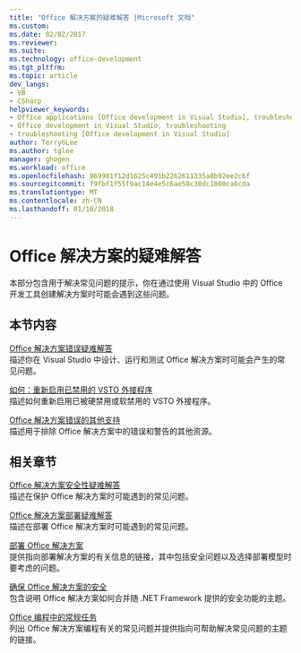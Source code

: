 ```yaml
---
title: "Office 解决方案的疑难解答 |Microsoft 文档"
ms.custom: 
ms.date: 02/02/2017
ms.reviewer: 
ms.suite: 
ms.technology: office-development
ms.tgt_pltfrm: 
ms.topic: article
dev_langs:
- VB
- CSharp
helpviewer_keywords:
- Office applications [Office development in Visual Studio], troubleshooting
- Office development in Visual Studio, troubleshooting
- troubleshooting [Office development in Visual Studio]
author: TerryGLee
ms.author: tglee
manager: ghogen
ms.workload: office
ms.openlocfilehash: 869981f12d1625c491b2262611335a8b92ee2c6f
ms.sourcegitcommit: f9fbf1f55f9ac14e4e5c6ae58c30dc1800ca6cda
ms.translationtype: MT
ms.contentlocale: zh-CN
ms.lasthandoff: 01/10/2018
---
```

# <a name="troubleshooting-office-solutions"></a>Office 解决方案的疑难解答
  本部分包含用于解决常见问题的提示，你在通过使用 Visual Studio 中的 Office 开发工具创建解决方案时可能会遇到这些问题。  
  
## <a name="in-this-section"></a>本节内容  
 [Office 解决方案错误疑难解答](../vsto/troubleshooting-errors-in-office-solutions.md)  
 描述你在 Visual Studio 中设计、运行和测试 Office 解决方案时可能会产生的常见问题。  
  
 [如何：重新启用已禁用的 VSTO 外接程序](../vsto/how-to-re-enable-a-vsto-add-in-that-has-been-disabled.md)  
 描述如何重新启用已被硬禁用或软禁用的 VSTO 外接程序。  
  
 [Office 解决方案错误的其他支持](../vsto/additional-support-for-errors-in-office-solutions.md)  
 描述用于排除 Office 解决方案中的错误和警告的其他资源。  
  
## <a name="related-sections"></a>相关章节  
 [Office 解决方案安全性疑难解答](../vsto/troubleshooting-office-solution-security.md)  
 描述在保护 Office 解决方案时可能遇到的常见问题。  
  
 [Office 解决方案部署疑难解答](../vsto/troubleshooting-office-solution-deployment.md)  
 描述在部署 Office 解决方案时可能遇到的常见问题。  
  
 [部署 Office 解决方案](../vsto/deploying-an-office-solution.md)  
 提供指向部署解决方案的有关信息的链接，其中包括安全问题以及选择部署模型时要考虑的问题。  
  
 [确保 Office 解决方案的安全](../vsto/securing-office-solutions.md)  
 包含说明 Office 解决方案如何合并随 .NET Framework 提供的安全功能的主题。  
  
 [Office 编程中的常规任务](../vsto/common-tasks-in-office-programming.md)  
 列出 Office 解决方案编程有关的常见问题并提供指向可帮助解决常见问题的主题的链接。  
  
  
